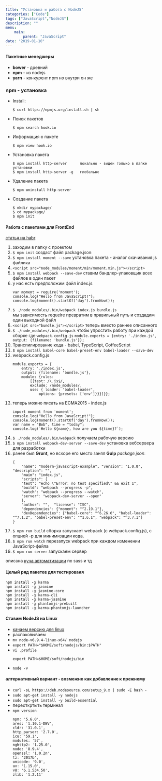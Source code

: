 ```yaml
---
title: "Установка и работа с NodeJS"
categories: ["Code"]
tags: ["JavaScript","NodeJS"]
description: ""
menu: 
    main:
        parent: "JavaScript"
date: "2019-01-10"
---
```


#### Пакетные менеджеры
- **bower** - древний
- **npm** - из nodejs
- **yarn** - конкурент npm но внутри он же
<!--more-->
### npm - установка
- Install:
  ```
  $ curl https://npmjs.org/install.sh | sh
  ```
- Поиск пакетов
  ```
  $ npm search hook.io
  ```
- Информация о пакете
  ```
  $ npm view hook.io
  ```
- Установка пакета
  ```
  $ npm install http-server      локально - виден только в папке установки
  $ npm install http-server -g   глобально			
  ```
- Удаление пакета
  ```
  $ npm uninstall http-server
  ```				
- Создание пакета
  ```
  $ mkdir mypackage/
  $ cd mypackage/
  $ npm init	
  ```

#### Работа с пакетами для FrontEnd  
[статья на habr](https://habrahabr.ru/company/mailru/blog/340922/)
1. заходим в папку с проектом		
2. `$ npm init`  создаст файл package.json
3. `$ npm install moment --save`  установка пакета - аналог скачивания js файлика 
4. `<script src="node_modules/moment/min/moment.min.js"></script>`
5. `$ npm install webpack --save-dev`  ставим бандлер-упаковщик всех файлов в один пакет
6. у нас есть предположим файл index.js
   ```
   var moment = require('moment');
   console.log("Hello from JavaScript!");
   console.log(moment().startOf('day').fromNow());
   ```
7. `$ ./node_modules/.bin/webpack index.js bundle.js`	
  мы зависимость requeire превратим в правильный путь и создадим один выходной файл
8. `<script src="bundle.js"></script>`  теперь вместо раннее описанного
9. `$ ./node_modules/.bin/webpack` чтобы упростить работу при каждой сборке
	где  `webpack.config.js`
	`module.exports = {entry: './index.js', output: {filename: 'bundle.js'}};`
10. Транспилирование кода - babel, TypeScript, CoffeeScript
11. `$ npm install babel-core babel-preset-env babel-loader --save-dev`
12. webpack.config.js
    ```
	module.exports = {
		entry: './index.js', 
		output: {filename: 'bundle.js'}, 
		module: {rules: 
			[{test: /\.js$/, 
			exclude: /node_modules/, 
			use: { loader: 'babel-loader', 
				options: {presets: ['env']}}}]}};  	
    ```	
13. теперь можно писать на ECMA2015 - index.js
	```
	import moment from 'moment';
	console.log("Hello from JavaScript!");
	console.log(moment().startOf('day').fromNow());
	var name = "Bob", time = "today";
	console.log(`Hello ${name}, how are you ${time}?`);
	```
14. `$ ./node_modules/.bin/webpack`	 получаем рабочую версию 
15. `$ npm install webpack-dev-server --save-dev` установка вебсервера для разработки 
16. ранее был **Grunt**, но вскоре его место занял **Gulp**
	*package.json*:
	```
	{
		"name": "modern-javascript-example", "version": "1.0.0", "description": "",  
		"main": "index.js",
		"scripts": {
		"test": "echo \"Error: no test specified\" && exit 1",
		"build": "webpack --progress -p",
		"watch": "webpack --progress --watch",
		"server": "webpack-dev-server --open"
		},
		"author": "",  "license": "ISC",  
		"dependencies": {"moment": "^2.19.1"},
		"devDependencies": {"babel-core": "^6.26.0", "babel-loader": "^7.1.2", "babel-preset-env": "^1.6.1", "webpack": "^3.7.1"}
	}
	```
17. `$ npm run build`  сборка запускает webpack (с webpack.config.js), с опцией -p для минимизации кода.
18. `$ npm run watch`  перезапуск webpack при каждом изменении JavaScript-файла
19. `$ npm run server`  запускаем сервер

описана [куча автоматизации](https://webpack.js.org/guides/development/) по sass и тд 

#### Целый ряд пакетов для тестироваия
```
npm install -g karma
npm install -g jasmine
npm install -g jasmine-core
npm install -g karma-cli
npm install -g karma-jasmine
npm install -g phantomjs-prebuilt
npm install -g karma-phantomjs-launcher
```
	
#### Ставим NodeJS на Linux
- [качаем версию для linux](https://nodejs.org/en/download/)
- распаковываем
- `mv node-v6.9.4-linux-x64/ nodejs`
- `export PATH="$HOME/soft/nodejs/bin:$PATH"`
- `vi .profile`
	```
	export PATH=$HOME/soft/nodejs/bin
	```
- `node -v`

#### алтернативный вариант - возможно как добавление к прежнему
- `curl -sL https://deb.nodesource.com/setup_9.x | sudo -E bash -`
- `sudo apt-get install -y nodejs`
- `sudo apt-get install -y build-essential`
- переоткртыть терминал
- `npm version`
	```
	npm: '5.6.0',
	ares: '1.10.1-DEV',
	cldr: '31.0.1',
	http_parser: '2.7.0',
	icu: '59.1',
	modules: '57',
	nghttp2: '1.25.0',
	node: '8.9.4',
	openssl: '1.0.2n',
	tz: '2017b',
	unicode: '9.0',
	uv: '1.15.0',
	v8: '6.1.534.50',
	zlib: '1.2.11'
	```
